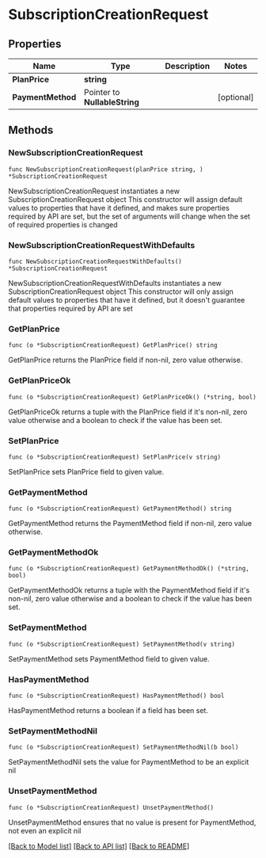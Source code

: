 # SubscriptionCreationRequest

## Properties

Name | Type | Description | Notes
------------ | ------------- | ------------- | -------------
**PlanPrice** | **string** |  | 
**PaymentMethod** | Pointer to **NullableString** |  | [optional] 

## Methods

### NewSubscriptionCreationRequest

`func NewSubscriptionCreationRequest(planPrice string, ) *SubscriptionCreationRequest`

NewSubscriptionCreationRequest instantiates a new SubscriptionCreationRequest object
This constructor will assign default values to properties that have it defined,
and makes sure properties required by API are set, but the set of arguments
will change when the set of required properties is changed

### NewSubscriptionCreationRequestWithDefaults

`func NewSubscriptionCreationRequestWithDefaults() *SubscriptionCreationRequest`

NewSubscriptionCreationRequestWithDefaults instantiates a new SubscriptionCreationRequest object
This constructor will only assign default values to properties that have it defined,
but it doesn't guarantee that properties required by API are set

### GetPlanPrice

`func (o *SubscriptionCreationRequest) GetPlanPrice() string`

GetPlanPrice returns the PlanPrice field if non-nil, zero value otherwise.

### GetPlanPriceOk

`func (o *SubscriptionCreationRequest) GetPlanPriceOk() (*string, bool)`

GetPlanPriceOk returns a tuple with the PlanPrice field if it's non-nil, zero value otherwise
and a boolean to check if the value has been set.

### SetPlanPrice

`func (o *SubscriptionCreationRequest) SetPlanPrice(v string)`

SetPlanPrice sets PlanPrice field to given value.


### GetPaymentMethod

`func (o *SubscriptionCreationRequest) GetPaymentMethod() string`

GetPaymentMethod returns the PaymentMethod field if non-nil, zero value otherwise.

### GetPaymentMethodOk

`func (o *SubscriptionCreationRequest) GetPaymentMethodOk() (*string, bool)`

GetPaymentMethodOk returns a tuple with the PaymentMethod field if it's non-nil, zero value otherwise
and a boolean to check if the value has been set.

### SetPaymentMethod

`func (o *SubscriptionCreationRequest) SetPaymentMethod(v string)`

SetPaymentMethod sets PaymentMethod field to given value.

### HasPaymentMethod

`func (o *SubscriptionCreationRequest) HasPaymentMethod() bool`

HasPaymentMethod returns a boolean if a field has been set.

### SetPaymentMethodNil

`func (o *SubscriptionCreationRequest) SetPaymentMethodNil(b bool)`

 SetPaymentMethodNil sets the value for PaymentMethod to be an explicit nil

### UnsetPaymentMethod
`func (o *SubscriptionCreationRequest) UnsetPaymentMethod()`

UnsetPaymentMethod ensures that no value is present for PaymentMethod, not even an explicit nil

[[Back to Model list]](../README.md#documentation-for-models) [[Back to API list]](../README.md#documentation-for-api-endpoints) [[Back to README]](../README.md)


